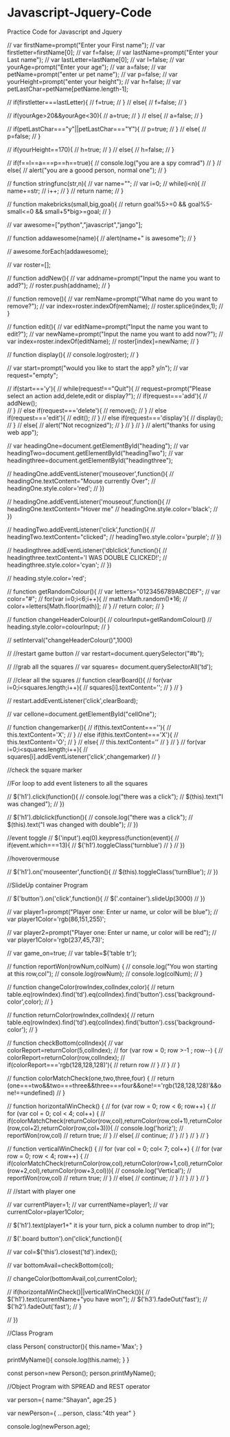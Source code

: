 # Javascript-Jquery-Code
Practice Code for Javascript and Jquery

// var firstName=prompt("Enter your First name");
// var firstletter=firstName[0];
// var f=false;
// var lastName=prompt("Enter your Last name");
// var lastLetter=lastName[0];
// var l=false;
// var yourAge=prompt("Enter your age");
// var a=false;
// var petName=prompt("enter ur pet name");
// var p=false;
// var yourHeight=prompt("enter your height");
// var h=false;
// var petLastChar=petName[petName.length-1];


// if(firstletter===lastLetter){
//     f=true;
// }
// else{
//     f=false;
// }


// if(yourAge>20&&yourAge<30){
//     a=true;
// }
// else{
//     a=false;
// }

// if(petLastChar==="y"||petLastChar==="Y"){
//     p=true;
// }
// else{
//     p=false;
// }

// if(yourHeight==170){
//     h=true;
// }
// else{
//     h=false;
// }

// if(f==l==a===p==h==true){
// console.log("you are a spy comrad")
// }
// else{
//     alert("you are a goood person, normal one");
// }


// function stringfunc(str,n){
//     var name="";
//     var i=0;
//     while(i<n){
//         name+=str;
//         i++;
//     }
//     return name; 
// }

// function makebricks(small,big,goal){
//     return goal%5>=0 && goal%5-small<=0 && small+5*big>=goal;
// }

// var awesome=["python","javascript","jango"];

// function addawesome(name){
//     alert(name+" is awesome");
// }

// awesome.forEach(addawesome);

// var roster=[];

// function addNew(){
//     var addname=prompt("Input the name you want to add?");
//     roster.push(addname);
// }

// function remove(){
//     var remName=prompt("What name do you want to remove?");
//     var index=roster.indexOf(remName);
//     roster.splice(index,1);
// }

// function edit(){
//     var editName=prompt("Input the name you want to edit?");
//     var newName=prompt("Input the name you want to add now?");
//     var index=roster.indexOf(editName);
//     roster[index]=newName;
// }

// function display(){
//     console.log(roster);
// }

// var start=prompt("would you like to start the app? y/n");
// var request="empty";

// if(start==='y'){
//     while(request!=="Quit"){
//         request=prompt("Please select an action add,delete,edit or display?");
//         if(request==='add'){
//             addNew();   
//         }
//         else if(request==='delete'){
//             remove();
//         }
//         else if(request==='edit'){
//             edit();
//         }
//         else if(request==='display'){
//             display();
//         }
//         else{
//             alert("Not recognized");
//         }
//     }
// }
// alert("thanks for using web app");


// var headingOne=document.getElementById("heading");
// var headingTwo=document.getElementById("headingTwo");
// var headingthree=document.getElementById("headingthree");

// headingOne.addEventListener('mouseover',function(){
//     headingOne.textContent="Mouse currently Over";
//     headingOne.style.color='red';
// })

// headingOne.addEventListener('mouseout',function(){
//     headingOne.textContent="Hover me"
//     headingOne.style.color='black';
// })


// headingTwo.addEventListener('click',function(){
//     headingTwo.textContent="clicked";
//     headingTwo.style.color='purple';
// })

// headingthree.addEventListener('dblclick',function(){
//     headingthree.textContent='I WAS DOUBLE CLICKED!';
//     headingthree.style.color='cyan';
// })

// heading.style.color='red';  

// function getRandomColour(){
//     var letters="0123456789ABCDEF";
//     var color="#";
//     for(var i=0;i<6;i++){
//         math=Math.random()*16;
//         color+=letters[Math.floor(math)];
//     }
//     return color;
// }

// function changeHeaderColour(){
//     colourInput=getRandomColour()
//     heading.style.color=colourInput;
// }

// setInterval("changeHeaderColour()",1000)





// //restart game button
// var restart=document.querySelector("#b");

// //grab all the squares
// var squares= document.querySelectorAll('td');

// //clear all the squares
// function clearBoard(){
//     for(var i=0;i<squares.length;i++){
//         squares[i].textContent='';
//     }
// }

// restart.addEventListener('click',clearBoard);

// var cellone=document.getElementById("cellOne");




// function changemarker(){
//     if(this.textContent===''){
//         this.textContent='X';
//     }
//     else if(this.textContent==='X'){
//         this.textContent='O';
//     }
//     else{
//         this.textContent=''
//     }
// }
// for(var i=0;i<squares.length;i++){
// squares[i].addEventListener('click',changemarker)
// }

//check the square marker


//For loop to add event listeners to all the squares

// $('h1').click(function(){
//     console.log("there was a click");
//     $(this).text("I was changed");
// })



// $('h1').dblclick(function(){
//     console.log("there was a click");
//     $(this).text("I was changed with double");
// })


//event toggle
// $('input').eq(0).keypress(function(event){
//     if(event.which===13){
//         $('h1').toggleClass('turnblue')
//     }
// })



//hoverovermouse

// $('h1').on('mouseenter',function(){
//     $(this).toggleClass('turnBlue');
// })



//SlideUp container Program

// $('button').on('click',function(){
//     $('.container').slideUp(3000)
// })

// var player1=prompt("Player one: Enter ur name, ur color will be blue");
// var player1Color='rgb(86,151,255)';

// var player2=prompt("Player one: Enter ur name, ur color will be red");
// var player1Color='rgb(237,45,73)';

// var game_on=true;
// var table=$('table tr');

// function reportWon(rowNum,colNum) {
//     console.log("You won starting at this row,col");
//     console.log(rowNum);
//     console.log(colNum);
// }

// function changeColor(rowIndex,colIndex,color){
//     return table.eq(rowIndex).find('td').eq(colIndex).find('button').css('background-color',color);
// }

// function returnColor(rowIndex,colIndex){
//     return table.eq(rowIndex).find('td').eq(colIndex).find('button').css('background-color');
// }

// function checkBottom(colIndex){
//     var colorReport=returnColor(5,colIndex);
//     for (var row = 0; row >-1 ; row--) {
//         colorReport=returnColor(row,colIndex);
//         if(colorReport==='rgb(128,128,128)'){
//             return row
//         }
//     }
// }


// function colorMatchCheck(one,two,three,four) {
//     return (one===two&&two===three&&three===four&&one!=='rgb(128,128,128)'&&one!==undefined)
// }

// function horizontalWinCheck() {
//     for (var row = 0; row < 6; row++) {
//         for (var col = 0; col < 4; col++) {
//             if(colorMatchCheck(returnColor(row,col),returnColor(row,col+1),returnColor(row,col+2),returnColor(row,col+3))){
//                 console.log('horiz');
//                 reportWon(row,col)
//                 return true;
//             }
//             else{
//                 continue;
//             }
//         }
//     }
// }

// function verticalWinCheck() {
//     for (var col = 0; col< 7; col++) {
//         for (var row = 0; row < 4; row++) {
//             if(colorMatchCheck(returnColor(row,col),returnColor(row+1,col),returnColor(row+2,col),returnColor(row+3,col))){
//                 console.log('Vertical');
//                 reportWon(row,col)
//                 return true;
//             }
//             else{
//                 continue;
//             }
//         }
//     }
// }

// //start with player one

// var currentPlayer=1;
// var currentName=player1;
// var currentColor=player1Color;




// $('h1').text(player1+" it is your turn, pick a column number to drop in!");

// $('.board button').on('click',function(){

//     var col=$('this').closest('td').index();

//     var bottomAvail=checkBottom(col);

//     changeColor(bottomAvail,col,currentColor);

//     if(horizontalWinCheck()||verticalWinCheck()){
//         $('h1').text(currentName+"you have won");
//         $('h3').fadeOut('fast');
//         $('h2').fadeOut('fast');
//     }

// })




//Class Program

class Person{
  constructor(){
    this.name='Max';
  }
  
  printMyName(){
    console.log(this.name);
  }
}

const person=new Person();
person.printMyName();




//Object Program with SPREAD and REST operator



var person={
  name:"Shayan",
  age:25
}

var newPerson={
  ...person,
  class:"4th year"
}

console.log(newPerson.age);

